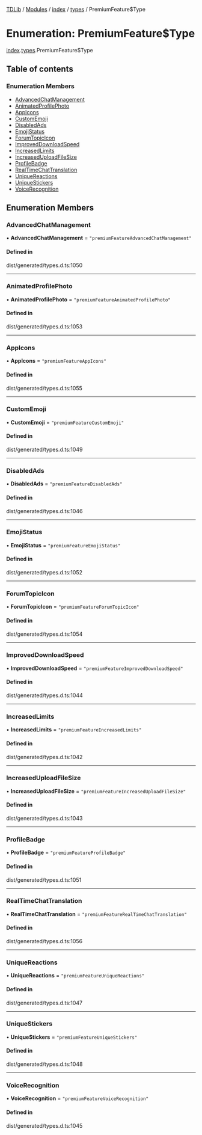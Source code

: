 [TDLib](../README.md) / [Modules](../modules.md) / [index](../modules/index.md) / [types](../modules/index.types.md) / PremiumFeature$Type

# Enumeration: PremiumFeature$Type

[index](../modules/index.md).[types](../modules/index.types.md).PremiumFeature$Type

## Table of contents

### Enumeration Members

- [AdvancedChatManagement](index.types.PremiumFeature_Type.md#advancedchatmanagement)
- [AnimatedProfilePhoto](index.types.PremiumFeature_Type.md#animatedprofilephoto)
- [AppIcons](index.types.PremiumFeature_Type.md#appicons)
- [CustomEmoji](index.types.PremiumFeature_Type.md#customemoji)
- [DisabledAds](index.types.PremiumFeature_Type.md#disabledads)
- [EmojiStatus](index.types.PremiumFeature_Type.md#emojistatus)
- [ForumTopicIcon](index.types.PremiumFeature_Type.md#forumtopicicon)
- [ImprovedDownloadSpeed](index.types.PremiumFeature_Type.md#improveddownloadspeed)
- [IncreasedLimits](index.types.PremiumFeature_Type.md#increasedlimits)
- [IncreasedUploadFileSize](index.types.PremiumFeature_Type.md#increaseduploadfilesize)
- [ProfileBadge](index.types.PremiumFeature_Type.md#profilebadge)
- [RealTimeChatTranslation](index.types.PremiumFeature_Type.md#realtimechattranslation)
- [UniqueReactions](index.types.PremiumFeature_Type.md#uniquereactions)
- [UniqueStickers](index.types.PremiumFeature_Type.md#uniquestickers)
- [VoiceRecognition](index.types.PremiumFeature_Type.md#voicerecognition)

## Enumeration Members

### AdvancedChatManagement

• **AdvancedChatManagement** = ``"premiumFeatureAdvancedChatManagement"``

#### Defined in

dist/generated/types.d.ts:1050

___

### AnimatedProfilePhoto

• **AnimatedProfilePhoto** = ``"premiumFeatureAnimatedProfilePhoto"``

#### Defined in

dist/generated/types.d.ts:1053

___

### AppIcons

• **AppIcons** = ``"premiumFeatureAppIcons"``

#### Defined in

dist/generated/types.d.ts:1055

___

### CustomEmoji

• **CustomEmoji** = ``"premiumFeatureCustomEmoji"``

#### Defined in

dist/generated/types.d.ts:1049

___

### DisabledAds

• **DisabledAds** = ``"premiumFeatureDisabledAds"``

#### Defined in

dist/generated/types.d.ts:1046

___

### EmojiStatus

• **EmojiStatus** = ``"premiumFeatureEmojiStatus"``

#### Defined in

dist/generated/types.d.ts:1052

___

### ForumTopicIcon

• **ForumTopicIcon** = ``"premiumFeatureForumTopicIcon"``

#### Defined in

dist/generated/types.d.ts:1054

___

### ImprovedDownloadSpeed

• **ImprovedDownloadSpeed** = ``"premiumFeatureImprovedDownloadSpeed"``

#### Defined in

dist/generated/types.d.ts:1044

___

### IncreasedLimits

• **IncreasedLimits** = ``"premiumFeatureIncreasedLimits"``

#### Defined in

dist/generated/types.d.ts:1042

___

### IncreasedUploadFileSize

• **IncreasedUploadFileSize** = ``"premiumFeatureIncreasedUploadFileSize"``

#### Defined in

dist/generated/types.d.ts:1043

___

### ProfileBadge

• **ProfileBadge** = ``"premiumFeatureProfileBadge"``

#### Defined in

dist/generated/types.d.ts:1051

___

### RealTimeChatTranslation

• **RealTimeChatTranslation** = ``"premiumFeatureRealTimeChatTranslation"``

#### Defined in

dist/generated/types.d.ts:1056

___

### UniqueReactions

• **UniqueReactions** = ``"premiumFeatureUniqueReactions"``

#### Defined in

dist/generated/types.d.ts:1047

___

### UniqueStickers

• **UniqueStickers** = ``"premiumFeatureUniqueStickers"``

#### Defined in

dist/generated/types.d.ts:1048

___

### VoiceRecognition

• **VoiceRecognition** = ``"premiumFeatureVoiceRecognition"``

#### Defined in

dist/generated/types.d.ts:1045
